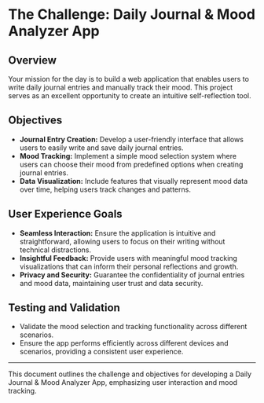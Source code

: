 # The Challenge: Daily Journal & Mood Analyzer App  
  
## Overview  
Your mission for the day is to build a web application that enables users to write daily journal entries and manually track their mood. This project serves as an excellent opportunity to create an intuitive self-reflection tool.  
  
## Objectives  
- **Journal Entry Creation:** Develop a user-friendly interface that allows users to easily write and save daily journal entries.  
- **Mood Tracking:** Implement a simple mood selection system where users can choose their mood from predefined options when creating journal entries.  
- **Data Visualization:** Include features that visually represent mood data over time, helping users track changes and patterns.  
  
## User Experience Goals  
- **Seamless Interaction:** Ensure the application is intuitive and straightforward, allowing users to focus on their writing without technical distractions.  
- **Insightful Feedback:** Provide users with meaningful mood tracking visualizations that can inform their personal reflections and growth.  
- **Privacy and Security:** Guarantee the confidentiality of journal entries and mood data, maintaining user trust and data security.  
  
## Testing and Validation  
- Validate the mood selection and tracking functionality across different scenarios.
- Ensure the app performs efficiently across different devices and scenarios, providing a consistent user experience.  
  
---  
  
This document outlines the challenge and objectives for developing a Daily Journal & Mood Analyzer App, emphasizing user interaction and mood tracking.